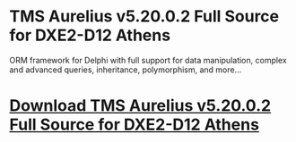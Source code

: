# TMS Aurelius v5.20.0.2 Full Source for DXE2-D12 Athens

ORM framework for Delphi with full support for data manipulation, complex and advanced queries, inheritance, polymorphism, and more...

# [Download TMS Aurelius v5.20.0.2 Full Source for DXE2-D12 Athens](https://developer.team/delphi/35155-tms-aurelius-v52002-full-source-for-dxe2-d12-athens.html)
